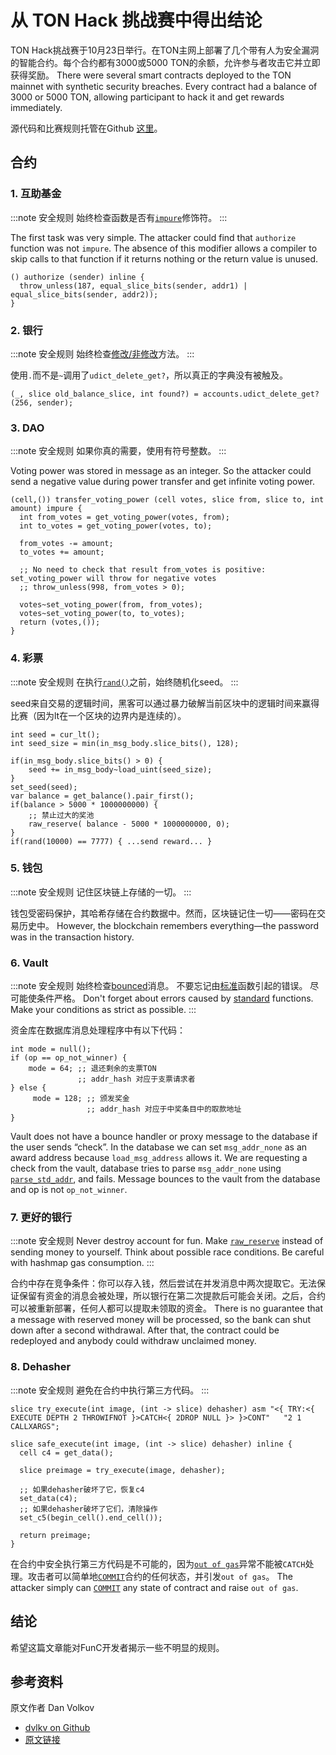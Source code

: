 # 从 TON Hack 挑战赛中得出结论

TON Hack挑战赛于10月23日举行。在TON主网上部署了几个带有人为安全漏洞的智能合约。每个合约都有3000或5000 TON的余额，允许参与者攻击它并立即获得奖励。
There were several smart contracts deployed to the TON mainnet with synthetic security breaches. Every contract had a balance of 3000 or 5000 TON, allowing participant to hack it and get rewards immediately.

源代码和比赛规则托管在Github [这里](https://github.com/ton-blockchain/hack-challenge-1)。

## 合约

### 1. 互助基金

:::note 安全规则
始终检查函数是否有[`impure`](/develop/func/functions#impure-specifier)修饰符。
:::

The first task was very simple. The attacker could find that `authorize` function was not `impure`. The absence of this modifier allows a compiler to skip calls to that function if it returns nothing or the return value is unused.

```func
() authorize (sender) inline {
  throw_unless(187, equal_slice_bits(sender, addr1) | equal_slice_bits(sender, addr2));
}
```

### 2. 银行

:::note 安全规则
始终检查[修改/非修改](/develop/func/statements#methods-calls)方法。
:::

使用`.`而不是`~`调用了`udict_delete_get?`，所以真正的字典没有被触及。

```func
(_, slice old_balance_slice, int found?) = accounts.udict_delete_get?(256, sender);
```

### 3. DAO

:::note 安全规则
如果你真的需要，使用有符号整数。
:::

Voting power was stored in message as an integer. So the attacker could send a negative value during power transfer and get infinite voting power.

```func
(cell,()) transfer_voting_power (cell votes, slice from, slice to, int amount) impure {
  int from_votes = get_voting_power(votes, from);
  int to_votes = get_voting_power(votes, to);

  from_votes -= amount;
  to_votes += amount;

  ;; No need to check that result from_votes is positive: set_voting_power will throw for negative votes
  ;; throw_unless(998, from_votes > 0);

  votes~set_voting_power(from, from_votes);
  votes~set_voting_power(to, to_votes);
  return (votes,());
}
```

### 4. 彩票

:::note 安全规则
在执行[`rand()`](/develop/func/stdlib#rand)之前，始终随机化seed。
:::

seed来自交易的逻辑时间，黑客可以通过暴力破解当前区块中的逻辑时间来赢得比赛（因为lt在一个区块的边界内是连续的）。

```func
int seed = cur_lt();
int seed_size = min(in_msg_body.slice_bits(), 128);

if(in_msg_body.slice_bits() > 0) {
    seed += in_msg_body~load_uint(seed_size);
}
set_seed(seed);
var balance = get_balance().pair_first();
if(balance > 5000 * 1000000000) {
    ;; 禁止过大的奖池
    raw_reserve( balance - 5000 * 1000000000, 0);
}
if(rand(10000) == 7777) { ...send reward... }
```

### 5. 钱包

:::note 安全规则
记住区块链上存储的一切。
:::

钱包受密码保护，其哈希存储在合约数据中。然而，区块链记住一切——密码在交易历史中。 However, the blockchain remembers everything—the password was in the transaction history.

### 6. Vault

:::note 安全规则
始终检查[bounced](/develop/smart-contracts/guidelines/non-bouncable-messages)消息。
不要忘记由[标准](/develop/func/stdlib/)函数引起的错误。
尽可能使条件严格。
Don't forget about errors caused by [standard](/develop/func/stdlib/) functions.
Make your conditions as strict as possible.
:::

资金库在数据库消息处理程序中有以下代码：

```func
int mode = null();
if (op == op_not_winner) {
    mode = 64; ;; 退还剩余的支票TON
               ;; addr_hash 对应于支票请求者
} else {
     mode = 128; ;; 颁发奖金
                 ;; addr_hash 对应于中奖条目中的取款地址
}
```

Vault does not have a bounce handler or proxy message to the database if the user sends “check”. In the database we can set `msg_addr_none` as an award address because `load_msg_address` allows it. We are requesting a check from the vault, database tries to parse `msg_addr_none` using [`parse_std_addr`](/develop/func/stdlib#parse_std_addr), and fails. Message bounces to the vault from the database and op is not `op_not_winner`.

### 7. 更好的银行

:::note 安全规则
Never destroy account for fun.
Make [`raw_reserve`](/develop/func/stdlib#raw_reserve) instead of sending money to yourself.
Think about possible race conditions.
Be careful with hashmap gas consumption.
:::

合约中存在竞争条件：你可以存入钱，然后尝试在并发消息中两次提取它。无法保证保留有资金的消息会被处理，所以银行在第二次提款后可能会关闭。之后，合约可以被重新部署，任何人都可以提取未领取的资金。 There is no guarantee that a message with reserved money will be processed, so the bank can shut down after a second withdrawal. After that, the contract could be redeployed and anybody could withdraw unclaimed money.

### 8. Dehasher

:::note 安全规则
避免在合约中执行第三方代码。
:::

```func
slice try_execute(int image, (int -> slice) dehasher) asm "<{ TRY:<{ EXECUTE DEPTH 2 THROWIFNOT }>CATCH<{ 2DROP NULL }> }>CONT"   "2 1 CALLXARGS";

slice safe_execute(int image, (int -> slice) dehasher) inline {
  cell c4 = get_data();

  slice preimage = try_execute(image, dehasher);

  ;; 如果dehasher破坏了它，恢复c4
  set_data(c4);
  ;; 如果dehasher破坏了它们，清除操作
  set_c5(begin_cell().end_cell());

  return preimage;
}
```

在合约中安全执行第三方代码是不可能的，因为[`out of gas`](/learn/tvm-instructions/tvm-exit-codes#standard-exit-codes)异常不能被`CATCH`处理。攻击者可以简单地[`COMMIT`](/learn/tvm-instructions/instructions#11-application-specific-primitives)合约的任何状态，并引发`out of gas`。 The attacker simply can [`COMMIT`](/learn/tvm-instructions/instructions#11-application-specific-primitives) any state of contract and raise `out of gas`.

## 结论

希望这篇文章能对FunC开发者揭示一些不明显的规则。

## 参考资料

原文作者 Dan Volkov

- [dvlkv on Github](https://github.com/dvlkv)
- [原文链接](https://dev.to/dvlkv/drawing-conclusions-from-ton-hack-challenge-1aep)
